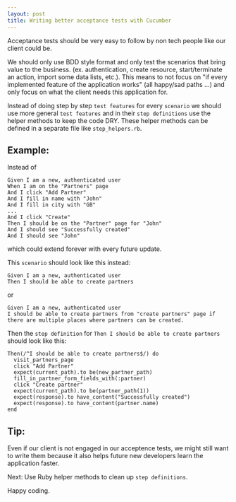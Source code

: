 ```yaml
---
layout: post
title: Writing better acceptance tests with Cucumber
---
```



Acceptance tests should be very easy to follow by non tech people like our client could be.

We should only use BDD style format and only test the scenarios that bring value to the business. (ex. authentication, create resource, start/terminate an action, import some data lists, etc.). This means to not focus on "if every implemented feature of the application works" (all happy/sad paths ...) and only focus on what the client needs this application for.

Instead of doing step by step `test features` for every `scenario` we should use more general `test features` and in their `step definitions` use the helper methods to keep the code DRY. These helper methods can be defined in a separate file like `step_helpers.rb`.

## Example:

Instead of
```
Given I am a new, authenticated user
When I am on the "Partners" page
And I click "Add Partner"
And I fill in name with "John"
And I fill in city with "GB"
...
And I click "Create"
Then I should be on the "Partner" page for "John"
And I should see "Successfully created"
And I should see "John"
```
which could extend forever with every future update.

This `scenario` should look like this instead:

```
Given I am a new, authenticated user
Then I should be able to create partners
```
or 
```
Given I am a new, authenticated user
I should be able to create partners from "create partners" page if there are multiple places where partners can be created.
```

Then the `step definition` for `Then I should be able to create partners` should look like this:

```
Then(/^I should be able to create partners$/) do
  visit_partners_page
  click "Add Partner"
  expect(current_path).to be(new_partner_path)
  fill_in_partner_form_fields_with(:partner)
  click "Create partner"
  expect(current_path).to be(partner_path(1))
  expect(response).to have_content("Successfully created")
  expect(response).to have_content(partner.name)
end
```

## Tip:

Even if our client is not engaged in our acceptence tests, we might still want to write them because it also helps future new developers learn the application faster.

Next: Use Ruby helper methods to clean up `step definitions`.

Happy coding.